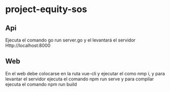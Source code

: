 # project-equity-sos

## Api ##
Ejecuta el comando go run server.go y el levantará el servidor Http://localhost:8000

## Web ##
En el web debe colocarse en la ruta vue-cli y ejecutar el como nmp i, y para levantar el servidor ejecuta el comando npm run serve 
y para compilar ejecuta el comando npm run build
